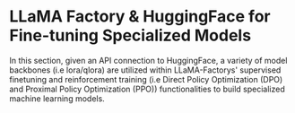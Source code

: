 # LLaMA Factory & HuggingFace for Fine-tuning Specialized Models 

In this section, given an API connection to HuggingFace, a variety of model backbones (i.e lora/qlora) are utilized within LLaMA-Factorys' supervised finetuning and reinforcement training (i.e Direct Policy Optimization (DPO) and Proximal Policy Optimization (PPO)) functionalities to build specialized machine learning models.
